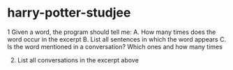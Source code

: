 # harry-potter-studjee

1 Given a word, the program should tell me:
A. How many times does the word occur in the excerpt
B. List all sentences in which the word appears
C. Is the word mentioned in a conversation? Which ones and how many times

2.  List all conversations in the excerpt above
